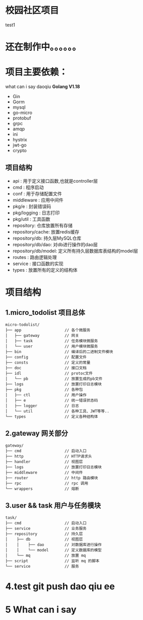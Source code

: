 # 校园社区项目
test1
# 还在制作中。。。。。。

# 项目主要依赖：
 what can i say
 daoqiu
**Golang V1.18**

- Gin
- Gorm
- mysql
- go-micro
- protobuf
- grpc
- amqp
- ini
- hystrix
- jwt-go
- crypto





## 项目结构


- api : 用于定义接口函数,也就是controller层
- cmd : 程序启动
- conf : 用于存储配置文件
- middleware : 应用中间件
- pkg/e : 封装错误码
- pkg/logging : 日志打印
- pkg/util : 工具函数
- repository: 仓库放置所有存储
- repository/cache: 放置redis缓存
- repository/db: 持久层MySQL仓库
- repository/db/dao: 对db进行操作的dao层
- repository/db/model: 定义所有持久层数据库表结构的model层
- routes : 路由逻辑处理
- service : 接口函数的实现
- types : 放置所有的定义的结构体

# 项目结构
## 1.micro_todolist 项目总体
```
micro-todolist/
├── app                   // 各个微服务
│   ├── gateway           // 网关
│   ├── task              // 任务模块微服务
│   └── user              // 用户模块微服务
├── bin                   // 编译后的二进制文件模块
├── config                // 配置文件
├── consts                // 定义的常量
├── doc                   // 接口文档
├── idl                   // protoc文件
│   └── pb                // 放置生成的pb文件
├── logs                  // 放置打印日志模块
├── pkg                   // 各种包
│   ├── ctl               // 用户操作
│   ├── e                 // 统一错误状态码
│   ├── logger            // 日志
│   └── util              // 各种工具、JWT等等..
└── types                 // 定义各种结构体
```

## 2.gateway 网关部分
```
gateway/
├── cmd                   // 启动入口
├── http                  // HTTP请求头
├── handler               // 视图层
├── logs                  // 放置打印日志模块
├── middleware            // 中间件
├── router                // http 路由模块
├── rpc                   // rpc 调用
└── wrappers              // 熔断
```

## 3.user && task 用户与任务模块
```
task/
├── cmd                   // 启动入口
├── service               // 业务服务
├── repository            // 持久层
│    ├── db               // 视图层
│    │    ├── dao         // 对数据库进行操作
│    │    └── model       // 定义数据库的模型
│    └── mq               // 放置 mq
├── script                // 监听 mq 的脚本
└── service               // 服务
```


# 4.test git push dao qiu ee
# 5 What can i say
